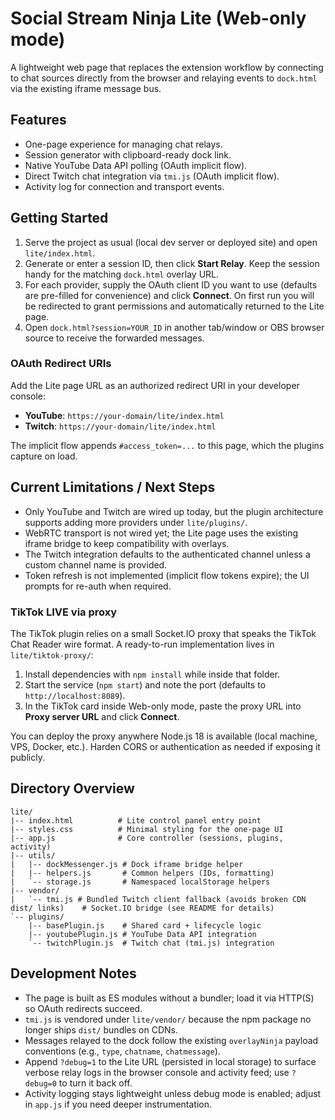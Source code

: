 # Social Stream Ninja Lite (Web-only mode)

A lightweight web page that replaces the extension workflow by connecting to chat sources directly from the browser and relaying events to `dock.html` via the existing iframe message bus.

## Features

- One-page experience for managing chat relays.
- Session generator with clipboard-ready dock link.
- Native YouTube Data API polling (OAuth implicit flow).
- Direct Twitch chat integration via `tmi.js` (OAuth implicit flow).
- Activity log for connection and transport events.

## Getting Started

1. Serve the project as usual (local dev server or deployed site) and open `lite/index.html`.
2. Generate or enter a session ID, then click **Start Relay**. Keep the session handy for the matching `dock.html` overlay URL.
3. For each provider, supply the OAuth client ID you want to use (defaults are pre-filled for convenience) and click **Connect**. On first run you will be redirected to grant permissions and automatically returned to the Lite page.
4. Open `dock.html?session=YOUR_ID` in another tab/window or OBS browser source to receive the forwarded messages.

### OAuth Redirect URIs

Add the Lite page URL as an authorized redirect URI in your developer console:

- **YouTube**: `https://your-domain/lite/index.html`
- **Twitch**: `https://your-domain/lite/index.html`

The implicit flow appends `#access_token=...` to this page, which the plugins capture on load.

## Current Limitations / Next Steps

- Only YouTube and Twitch are wired up today, but the plugin architecture supports adding more providers under `lite/plugins/`.
- WebRTC transport is not wired yet; the Lite page uses the existing iframe bridge to keep compatibility with overlays.
- The Twitch integration defaults to the authenticated channel unless a custom channel name is provided.
- Token refresh is not implemented (implicit flow tokens expire); the UI prompts for re-auth when required.

### TikTok LIVE via proxy

The TikTok plugin relies on a small Socket.IO proxy that speaks the TikTok Chat Reader wire format. A ready-to-run implementation lives in `lite/tiktok-proxy/`:

1. Install dependencies with `npm install` while inside that folder.
2. Start the service (`npm start`) and note the port (defaults to `http://localhost:8089`).
3. In the TikTok card inside Web-only mode, paste the proxy URL into **Proxy server URL** and click **Connect**.

You can deploy the proxy anywhere Node.js 18 is available (local machine, VPS, Docker, etc.). Harden CORS or authentication as needed if exposing it publicly.

## Directory Overview

```
lite/
|-- index.html          # Lite control panel entry point
|-- styles.css          # Minimal styling for the one-page UI
|-- app.js              # Core controller (sessions, plugins, activity)
|-- utils/
|   |-- dockMessenger.js # Dock iframe bridge helper
|   |-- helpers.js       # Common helpers (IDs, formatting)
|   `-- storage.js       # Namespaced localStorage helpers
|-- vendor/
|   `-- tmi.js # Bundled Twitch client fallback (avoids broken CDN dist/ links)    # Socket.IO bridge (see README for details)
`-- plugins/
    |-- basePlugin.js    # Shared card + lifecycle logic
    |-- youtubePlugin.js # YouTube Data API integration
    `-- twitchPlugin.js  # Twitch chat (tmi.js) integration
```

## Development Notes

- The page is built as ES modules without a bundler; load it via HTTP(S) so OAuth redirects succeed.
- `tmi.js` is vendored under `lite/vendor/` because the npm package no longer ships `dist/` bundles on CDNs.
- Messages relayed to the dock follow the existing `overlayNinja` payload conventions (e.g., `type`, `chatname`, `chatmessage`).
- Append `?debug=1` to the Lite URL (persisted in local storage) to surface verbose relay logs in the browser console and activity feed; use `?debug=0` to turn it back off.
- Activity logging stays lightweight unless debug mode is enabled; adjust in `app.js` if you need deeper instrumentation.
